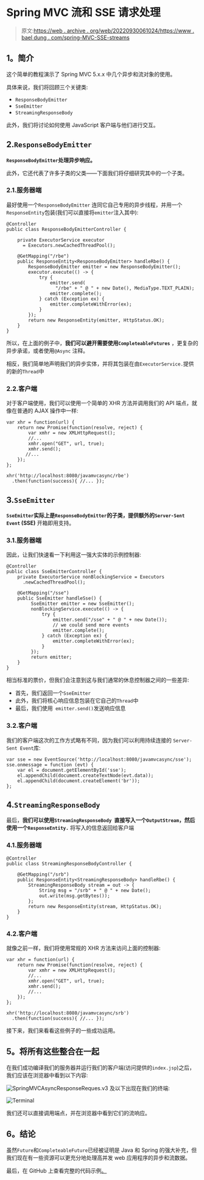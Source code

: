 # Spring MVC 流和 SSE 请求处理

> 原文:[https://web . archive . org/web/20220930061024/https://www . bael dung . com/spring-MVC-SSE-streams](https://web.archive.org/web/20220930061024/https://www.baeldung.com/spring-mvc-sse-streams)

## **1。简介**

这个简单的教程演示了 Spring MVC 5.x.x 中几个异步和流对象的使用。

具体来说，我们将回顾三个关键类:

*   `ResponseBodyEmitter`
*   `SseEmitter`
*   `StreamingResponseBody`

此外，我们将讨论如何使用 JavaScript 客户端与他们进行交互。

## 2.`ResponseBodyEmitter`

**`ResponseBodyEmitter`处理异步响应。**

此外，它还代表了许多子类的父类——下面我们将仔细研究其中的一个子类。

### 2.1.服务器端

最好使用一个`ResponseBodyEmitter` 连同它自己专用的异步线程，并用一个`ResponseEntity`包装(我们可以直接将`emitter`注入其中):

```
@Controller
public class ResponseBodyEmitterController {

    private ExecutorService executor 
      = Executors.newCachedThreadPool();

    @GetMapping("/rbe")
    public ResponseEntity<ResponseBodyEmitter> handleRbe() {
        ResponseBodyEmitter emitter = new ResponseBodyEmitter();
        executor.execute(() -> {
            try {
                emitter.send(
                  "/rbe" + " @ " + new Date(), MediaType.TEXT_PLAIN);
                emitter.complete();
            } catch (Exception ex) {
                emitter.completeWithError(ex);
            }
        });
        return new ResponseEntity(emitter, HttpStatus.OK);
    }
}
```

所以，在上面的例子中，**我们可以避开需要使用`CompleteableFutures`** ，更复杂的异步承诺，或者使用`@Async` 注释。

相反，我们简单地声明我们的异步实体，并将其包装在由`ExecutorService.`提供的新的`Thread`中

### 2.2.客户端

对于客户端使用，我们可以使用一个简单的 XHR 方法并调用我们的 API 端点，就像在普通的 AJAX 操作中一样:

```
var xhr = function(url) {
    return new Promise(function(resolve, reject) {
        var xmhr = new XMLHttpRequest();
        //...
        xmhr.open("GET", url, true);
        xmhr.send();
       //...
    });
};

xhr('http://localhost:8080/javamvcasync/rbe')
  .then(function(success){ //... }); 
```

## 3.`SseEmitter`

**`SseEmitter`实际上是`ResponseBodyEmitter`的子类，提供额外的`Server-Sent Event` (SSE)** 开箱即用支持。

### 3.1.服务器端

因此，让我们快速看一下利用这一强大实体的示例控制器:

```
@Controller
public class SseEmitterController {
    private ExecutorService nonBlockingService = Executors
      .newCachedThreadPool();

    @GetMapping("/sse")
    public SseEmitter handleSse() {
         SseEmitter emitter = new SseEmitter();
         nonBlockingService.execute(() -> {
             try {
                 emitter.send("/sse" + " @ " + new Date());
                 // we could send more events
                 emitter.complete();
             } catch (Exception ex) {
                 emitter.completeWithError(ex);
             }
         });
         return emitter;
    }   
} 
```

相当标准的票价，但我们会注意到这与我们通常的休息控制器之间的一些差异:

*   首先，我们返回一个`SseEmitter`
*   此外，我们将核心响应信息包装在它自己的`Thread`中
*   最后，我们使用` emitter.send()`发送响应信息

### 3.2.客户端

我们的客户端这次的工作方式略有不同，因为我们可以利用持续连接的 `Server-Sent Event`库:

```
var sse = new EventSource('http://localhost:8080/javamvcasync/sse');
sse.onmessage = function (evt) {
    var el = document.getElementById('sse');
    el.appendChild(document.createTextNode(evt.data));
    el.appendChild(document.createElement('br'));
};
```

## 4.`StreamingResponseBody`

最后，**我们可以使用`StreamingResponseBody `直接写入一个`OutputStream`，然后使用一个`ResponseEntity.`** 将写入的信息返回给客户端

### 4.1.服务器端

```
@Controller
public class StreamingResponseBodyController {

    @GetMapping("/srb")
    public ResponseEntity<StreamingResponseBody> handleRbe() {
        StreamingResponseBody stream = out -> {
            String msg = "/srb" + " @ " + new Date();
            out.write(msg.getBytes());
        };
        return new ResponseEntity(stream, HttpStatus.OK);
    }
} 
```

### 4.2.客户端

就像之前一样，我们将使用常规的 XHR 方法来访问上面的控制器:

```
var xhr = function(url) {
    return new Promise(function(resolve, reject) {
        var xmhr = new XMLHttpRequest();
        //...
        xmhr.open("GET", url, true);
        xmhr.send();
        //...
    });
};

xhr('http://localhost:8080/javamvcasync/srb')
  .then(function(success){ //... }); 
```

接下来，我们来看看这些例子的一些成功运用。

## **5。将所有这些整合在一起**

在我们成功编译我们的服务器并运行我们的客户端(访问提供的`index.jsp`)之后，我们应该在浏览器中看到以下内容:

![SpringMVCAsyncResponseReques.v3](img/1ee82cfd0e4cecb5768fcfea80967763.png)
及以下出现在我们的终端:

![Terminal](img/50d1e45cadade16b56ad0f138836f2ff.png)

我们还可以直接调用端点，并在浏览器中看到它们的流响应。

## **6。结论**

虽然`Future`和`CompleteableFuture`已经被证明是 Java 和 Spring 的强大补充，但我们现在有一些资源可以更充分地处理高并发 web 应用程序的异步和流数据。

最后，在 GitHub 上查看完整的代码示例[。](https://web.archive.org/web/20221208143917/https://github.com/eugenp/tutorials/tree/master/spring-web-modules/spring-5-mvc)